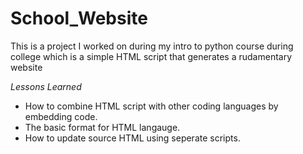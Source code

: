 # School_Website
This is a project I worked on during my intro to python course during college which is a simple HTML script that generates a rudamentary website 

*Lessons Learned*
- How to combine HTML script with other coding languages by embedding code.
- The basic format for HTML langauge.
- How to update source HTML using seperate scripts.
